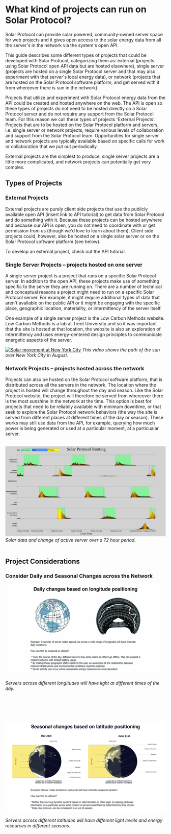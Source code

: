 # What kind of projects can run on Solar Protocol?

Solar Protocol can provide solar powered, community-owned server space for web projects and it gives open access to the solar energy data from all the server's in the network via the system's open API.

This guide describes some different types of projects that could be developed with Solar Protocol, categorizing them as: external (projects using Solar Protocol open API data but are hosted elsewhere), single server (projects are hosted on a single Solar Protocol server and that may also experiment with that server's local energy data), or network (projects that are hosted on the Solar Protocol software platform, and get served with it from whereever there is sun in the network).

Projects that utilize and experiment with Solar Protocol energy data from the API could be created and hosted anywhere on the web. The API is open so these types of projects do not need to be hosted directly on a Solar Protocol server and do not require any support from the Solar Protocol team. For this reason we call these types of projects 'External Projects'. Projects that are to be hosted on the Solar Protocol platform and servers, i.e. single server or network projects, require various levels of collaboration and support from the Solar Protocol team.  Opportunities for single server and network projects are typically available based on specific calls for work or collaboration that we put out periodically.

External projects are the simplest to produce, single server projects are a little more complicated, and network projects can potentially get very complex.

## Types of Projects

### External Projects

External projects are purely client side projects that use the publicly available open API (insert link to API tutorial) to get data from Solar Protocol and do something with it. Because these projects can be hosted anywhere and because our API is open, you do not need to coordinate with or get permission from us (though we'd love to learn about them). Client side projects could, however, also be hosted on a single solar server or on the Solar Protocol software platform (see below).

To develop an external project, check out the API tutorial.

### Single Server Projects – projects hosted on one server

A single server project is a project that runs on a specific Solar Protocol server. In addition to the open API, these projects make use of something specific to the server they are running on. There are a number of technical and conceptual reasons a project might need to run on a specific Solar Protocol server. For example, it might require additional types of data that aren't available on the public API or it might be engaging with the specific place, geographic location, materiality, or intermittency of the server itself.

One example of a single server project is the Low Carbon Methods website. Low Carbon Methods is a lab at Trent University and so it was important that the site is hosted at that location, the website is also an exploration of intermittency and uses energy-centered design principles to communicate energetic aspects of the server.

[![Solar movement at New York City](https://i.vimeocdn.com/video/1543930243-ed3f3f13cfd735a69109f268950b902ab83c2bf49a83ecc6eda329b3e8518279-d)](https://player.vimeo.com/video/769130258)
*This video shows the path of the sun over New York City in August.*

### Network Projects – projects hosted across the network

Projects can also be hosted on the Solar Protocol software platform, that is distributed across all the servers in the network. The location where the project is hosted will change throughout the day and season. Like the Solar Protocol website, the project will therefore be served from whereever there is the most sunshine in the network at the time. This option is best for projects that need to be reliabily available with minimum downtime, or that seek to explore the Solar Protocol network behaviors (the way the site is served from different places at different times of the day or season). These works may still use data from the API, for example, querying how much power is being generated or used at a particular moment, at a particualar server.
<br/><br/>

![Image of solar data from each server](images/poe-graph-green.png)
*Solar data and change of active server over a 72 hour period.*
<br/><br/>

## Project Considerations

### Consider Daily and Seasonal Changes across the Network

<kbd>
  <img src="images/daily-longitude-positioning.png" alt="Image of solar daily change of longitude">
</kbd>

*Servers across different longitudes will have light at different times of the day.*

<br/><br/><br/><br/>

<kbd>
  <img src="images/seasonal-latitude-positioning.png" alt="Image of solar data from each server">
</kbd>

*Servers across different latitudes will have different light levels and energy resources in different seasons.*




